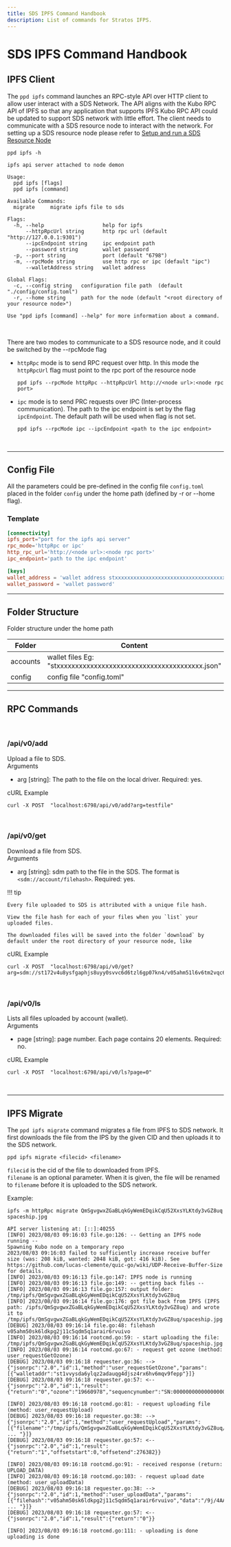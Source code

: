 ```yaml
---
title: SDS IPFS Command Handbook
description: List of commands for Stratos IFPS.
---
```


# SDS IPFS Command Handbook

## IPFS Client
The `ppd ipfs` command launches an RPC-style API over HTTP client to allow user interact with a SDS Network. The API aligns 
with the Kubo RPC API of IPFS so that any application that supports IPFS Kubo RPC API could be updated to support SDS network
with little effort. The client needs to communicate with a SDS resource node to interact with the network. For setting up a 
SDS resource node please refer to  [Setup and run a SDS Resource Node](../setup-and-run-a-sds-resource-node/)

``` { .yaml .no-copy }
ppd ipfs -h

ipfs api server attached to node demon

Usage:
  ppd ipfs [flags]
  ppd ipfs [command]

Available Commands:
  migrate     migrate ipfs file to sds

Flags:
  -h, --help                   help for ipfs
      --httpRpcUrl string      http rpc url (default "http://127.0.0.1:9301")
      --ipcEndpoint string     ipc endpoint path
      --password string        wallet password
  -p, --port string            port (default "6798")
  -m, --rpcMode string         use http rpc or ipc (default "ipc")
      --walletAddress string   wallet address

Global Flags:
  -c, --config string   configuration file path  (default "./config/config.toml")
  -r, --home string     path for the node (default "<root directory of your resource node>")

Use "ppd ipfs [command] --help" for more information about a command.

```

<br>

There are two modes to communicate to a SDS resource node, and it could be switched by the --rpcMode flag

 - `httpRpc` mode is to send RPC request over http. In this mode the `httpRpcUrl` flag must point to the rpc port of the 
resource node 
    ``` shell
    ppd ipfs --rpcMode httpRpc --httpRpcUrl http://<node url>:<node rpc port>
    ```
 - `ipc` mode is to send PRC requests over IPC (Inter-process communication). The path to the ipc endpoint is set 
    by the flag `ipcEndpoint`. The default path will be used when flag is not set.
    ```  shell
    ppd ipfs --rpcMode ipc --ipcEndpoint <path to the ipc endpoint>
    ```
<br>

---

## Config File
All the parameters could be pre-defined in the config file `config.toml` placed in the folder `config` under the home path
(defined by -r or --home flag).
### Template
```toml
[connectivity]
ipfs_port="port for the ipfs api server"
rpc_mode='httpRpc or ipc'
http_rpc_url='http://<node url>:<node rpc port>'
ipc_endpoint='path to the ipc endpoint'

[keys]
wallet_address = 'wallet address stxxxxxxxxxxxxxxxxxxxxxxxxxxxxxxxxxxxxxxx'
wallet_password = 'wallet password'
```

---

## Folder Structure
Folder structure under the home path

| Folder   | Content                                                           |
|----------|-------------------------------------------------------------------|
| accounts | wallet files Eg: "stxxxxxxxxxxxxxxxxxxxxxxxxxxxxxxxxxxxxxxx.json" |
| config   | config file "config.toml"                                          |

---

## RPC Commands

<br>

### /api/v0/add

Upload a file to SDS.  
Arguments
- arg [string]: The path to the file on the local driver. Required: yes.

cURL Example

``` shell
curl -X POST  "localhost:6798/api/v0/add?arg=testfile"
```

<br>

### /api/v0/get

Download a file from SDS.  
Arguments
- arg [string]: sdm path to the file in the SDS. The format is `<sdm://account/filehash>`. Required: yes.

!!! tip

    Every file uploaded to SDS is attributed with a unique file hash.

    View the file hash for each of your files when you `list` your uploaded files.

    The downloaded files will be saved into the folder `download` by default under the root directory of your resource node, like

cURL Example

```shell
curl -X POST  "localhost:6798/api/v0/get?arg=sdm://st172v4u8ysfgaphjs8uyy0svvc6d6tzl6gp07kn4/v05ahm51l6v6tm2vqc682b9sicom61fgkoqdl0pg"
```

<br>

### /api/v0/ls
Lists all files uploaded by account (wallet).  
Arguments
- page [string]: page number. Each page contains 20 elements. Required: no.

cURL Example

```shell
curl -X POST  "localhost:6798/api/v0/ls?page=0"
```

<br>

---

## IPFS Migrate
The `ppd ipfs migrate` command migrates a file from IPFS to SDS network. It first downloads the file from the IPS by the 
given CID and then uploads it to the SDS network.

```shell
ppd ipfs migrate <filecid> <filename>
```
`filecid` is the cid of the file to downloaded from IPFS.  
`filename` is an optional parameter. When it is given, the file will be renamed to `filename` before it is uploaded 
to the SDS network.

Example:
``` { .yaml .no-copy }
ipfs -m httpRpc migrate QmSgvgwxZGaBLqkGyWemEDqikCqU52XxsYLKtdy3vGZ8uq spaceship.jpg

API server listening at: [::]:40255
[INFO] 2023/08/03 09:16:03 file.go:126: -- Getting an IPFS node running -- 
Spawning Kubo node on a temporary repo
2023/08/03 09:16:03 failed to sufficiently increase receive buffer size (was: 208 kiB, wanted: 2048 kiB, got: 416 kiB). See https://github.com/lucas-clemente/quic-go/wiki/UDP-Receive-Buffer-Size for details.
[INFO] 2023/08/03 09:16:13 file.go:147: IPFS node is running
[INFO] 2023/08/03 09:16:13 file.go:149: -- getting back files --
[INFO] 2023/08/03 09:16:13 file.go:157: output folder: /tmp/ipfs/QmSgvgwxZGaBLqkGyWemEDqikCqU52XxsYLKtdy3vGZ8uq
[INFO] 2023/08/03 09:16:14 file.go:176: got file back from IPFS (IPFS path: /ipfs/QmSgvgwxZGaBLqkGyWemEDqikCqU52XxsYLKtdy3vGZ8uq) and wrote it to /tmp/ipfs/QmSgvgwxZGaBLqkGyWemEDqikCqU52XxsYLKtdy3vGZ8uq/spaceship.jpg
[DEBUG] 2023/08/03 09:16:14 file.go:48: filehash v05ahm50sk6ldkpg2j11c5qdm5q1arair6rvuivo
[INFO] 2023/08/03 09:16:14 rootcmd.go:59: - start uploading the file: /tmp/ipfs/QmSgvgwxZGaBLqkGyWemEDqikCqU52XxsYLKtdy3vGZ8uq/spaceship.jpg
[INFO] 2023/08/03 09:16:14 rootcmd.go:67: - request get ozone (method: user_requestGetOzone)
[DEBUG] 2023/08/03 09:16:18 requester.go:36: -->  {"jsonrpc":"2.0","id":1,"method":"user_requestGetOzone","params":[{"walletaddr":"st1vvysda6ylqz2adauqg4djsz4rx6hv6mqv9fepp"}]}
[DEBUG] 2023/08/03 09:16:18 requester.go:57: <--  {"jsonrpc":"2.0","id":1,"result":{"return":"0","ozone":"19660978","sequencynumber":"SN:0000000000000000011"}}

[INFO] 2023/08/03 09:16:18 rootcmd.go:81: - request uploading file (method: user_requestUpload)
[DEBUG] 2023/08/03 09:16:18 requester.go:38: -->  {"jsonrpc":"2.0","id":1,"method":"user_requestUpload","params":[{"filename":"/tmp/ipfs/QmSgvgwxZGaBLqkGyWemEDqikCqU52XxsYLKtdy3vGZ8uq/spaceship.jpg","filesize":276382,"filehash":"v05a ... "}]}
[DEBUG] 2023/08/03 09:16:18 requester.go:57: <--  {"jsonrpc":"2.0","id":1,"result":{"return":"1","offsetstart":0,"offsetend":276382}}

[INFO] 2023/08/03 09:16:18 rootcmd.go:91: - received response (return: UPLOAD_DATA)
[INFO] 2023/08/03 09:16:18 rootcmd.go:103: - request upload date (method: user_uploadData)
[DEBUG] 2023/08/03 09:16:18 requester.go:38: -->  {"jsonrpc":"2.0","id":1,"method":"user_uploadData","params":[{"filehash":"v05ahm50sk6ldkpg2j11c5qdm5q1arair6rvuivo","data":"/9j/4AAQSkZJRgABAQEASABIAAD/4gIcSUNDX1BST0ZJTEUAAQEAAAIMbGNtcwIQAABtbnRyUkdCIFhZWiAH3AABABkAAwApADlhY3NwQV ... "}]}
[DEBUG] 2023/08/03 09:16:18 requester.go:57: <--  {"jsonrpc":"2.0","id":1,"result":{"return":"0"}}

[INFO] 2023/08/03 09:16:18 rootcmd.go:111: - uploading is done
uploading is done
```
